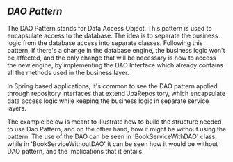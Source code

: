 ## *DAO Pattern*

The DAO Pattern stands for Data Access Object. This pattern is used to encapsulate access to the database. The idea is 
to separate the business logic from the database access into separate classes. Following this pattern, if there's a change
in the database engine, the business logic won't be affected, and the only change that will be necessary is how to access
the new engine, by implementing the DAO Interface which already contains all the methods used in the business layer.

In Spring based applications, it's common to see the DAO pattern applied through repository interfaces that extend 
JpaRepository, which encapsulate data access logic while keeping the business logic in separate service layers. 

The example below is meant to illustrate how to build the structure needed to use Dao Pattern, and on the other hand, how it 
might be without using the pattern. The use of the DAO can be seen in 'BookServiceWithDAO' class, while in 
'BookServiceWithoutDAO' it can be seen how it would be without DAO pattern, and the implications that it entails.